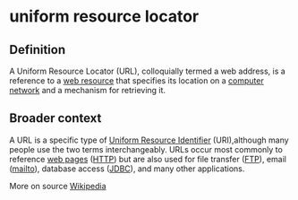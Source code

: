 # uniform resource locator
## Definition

A Uniform Resource Locator (URL), colloquially termed a web address, is a reference to a [web resource](https://en.wikipedia.org/wiki/Web_resource) that specifies its location on a [computer network](https://en.wikipedia.org/wiki/Computer_network) and a mechanism for retrieving it. 

## Broader context

A URL is a specific type of [Uniform Resource Identifier](https://en.wikipedia.org/wiki/Uniform_Resource_Identifier) (URI),although many people use the two terms interchangeably. URLs occur most commonly to reference [web pages](https://en.wikipedia.org/wiki/Web_page) ([HTTP](https://en.wikipedia.org/wiki/Hypertext_Transfer_Protocol)) but are also used for file transfer ([FTP](https://en.wikipedia.org/wiki/File_Transfer_Protocol)), email ([mailto](https://en.wikipedia.org/wiki/Mailto)), database access ([JDBC](https://en.wikipedia.org/wiki/Java_Database_Connectivity)), and many other applications.

More on source [Wikipedia](https://en.wikipedia.org/wiki/URL)